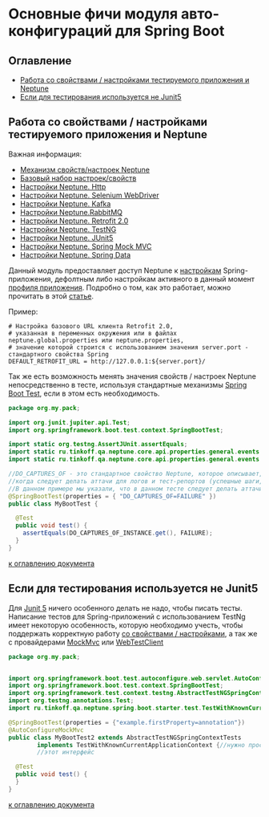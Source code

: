 # Основные фичи модуля авто-конфигураций для Spring Boot 

## Оглавление

- [Работа со свойствами / настройками тестируемого приложения и Neptune](#Работа-со-свойствами--настройками-тестируемого-приложения-и-neptune)
- [Если для тестирования используется не Junit5](#Если-для-тестирования-используется-не-junit5)

## Работа со свойствами / настройками тестируемого приложения и Neptune

Важная информация:

- [Механизм свойств/настроек Neptune](./../../../core.api/doc/rus/SETTINGS.MD)
- [Базовый набор настроек/свойств](./../../../core.api/doc/rus/SETTINGS.MD#Основной-набор-настроексвойств)
- [Настройки Neptune. Http](./../../../http.api/doc/rus/SETTINGS.MD)
- [Настройки Neptune. Selenium WebDriver](./../../../selenium/doc/rus/SETTINGS.MD)
- [Настройки Neptune. Kafka](./../../../kafka/doc/rus/SETTINGS.MD)
- [Настройки Neptune.RabbitMQ](./../../../rabbit.mq/doc/rus/SETTINGS.MD)
- [Настройки Neptune. Retrofit 2.0](./../../../retrofit2/doc/rus/SETTINGS.MD)
- [Настройки Neptune. TestNG](./../../../testng.integration/doc/rus/README.MD#Настройки)
- [Настройки Neptune. JUnit5](./../../../jupiter.integration/doc/rus/README.MD#Настройки)
- [Настройки Neptune. Spring Mock MVC](./../../../spring.mock.mvc/doc/rus/SETTINGS.MD)
- [Настройки Neptune. Spring Data](./../../../spring.data/doc/rus/README.MD#Настройки)


Данный модуль предоставляет доступ Neptune к [настройкам](https://docs.spring.io/spring-boot/docs/current/reference/html/features.html#features.external-config) Spring-приложения,
дефолтным либо настройкам активного в данный момент [профиля приложения](https://docs.spring.io/spring-boot/docs/current/reference/html/features.html#features.profiles). 
Подробно о том, как это работает, можно прочитать в этой [статье](./../../../core.api/doc/rus/SETTINGS.MD#Повторное-использование-настроек).

Пример: 

```properties
# Настройка базового URL клиента Retrofit 2.0, 
# указанная в переменных окружения или в файлах neptune.global.properties или neptune.properties,
# значение которой строится с использованием значения server.port - стандартного свойства Spring
DEFAULT_RETROFIT_URL = http://127.0.0.1:${server.port}/
```

Так же есть возможность менять значения свойств / настроек Neptune непосредственно в тесте, используя 
стандартные механизмы [Spring Boot Test](https://spring.io/guides/gs/testing-web/), если в этом есть необходимость.

```java
package org.my.pack;

import org.junit.jupiter.api.Test;
import org.springframework.boot.test.context.SpringBootTest;

import static org.testng.AssertJUnit.assertEquals;
import static ru.tinkoff.qa.neptune.core.api.properties.general.events.CapturedEvents.FAILURE;
import static ru.tinkoff.qa.neptune.core.api.properties.general.events.DoCapturesOf.DO_CAPTURES_OF_INSTANCE;

//DO_CAPTURES_OF - это стандартное свойство Neptune, которое описывает,
//когда следует делать аттачи для логов и тест-репортов (успешные шаги, неуспешные, или во всех случаях).
//В данном примере мы указали, что в данном тесте следует делать аттачи для неуспешных шагов
@SpringBootTest(properties = { "DO_CAPTURES_OF=FAILURE" })
public class MyBootTest {

  @Test
  public void test() {
    assertEquals(DO_CAPTURES_OF_INSTANCE.get(), FAILURE);
  }
}
```

[к оглавлению документа](#Оглавление)

## Если для тестирования используется не Junit5

Для [Junit 5](https://junit.org/junit5/docs/current/user-guide/) ничего особенного делать не надо, 
чтобы писать тесты. Написание тестов для Spring-приложений с использованием TestNg имеет некоторую 
особенность, которую необходимо учесть, чтобы поддержать корректную работу [со свойствами / настройками](#Работа-со-свойствами--настройками-тестируемого-приложения-и-Neptune),
а так же с провайдерами [MockMvc](#MockMvc) или [WebTestClient](#WebTestClient)

```java
package org.my.pack;


import org.springframework.boot.test.autoconfigure.web.servlet.AutoConfigureMockMvc;
import org.springframework.boot.test.context.SpringBootTest;
import org.springframework.test.context.testng.AbstractTestNGSpringContextTests;
import org.testng.annotations.Test;
import ru.tinkoff.qa.neptune.spring.boot.starter.test.TestWithKnownCurrentApplicationContext;

@SpringBootTest(properties = {"example.firstProperty=annotation"})
@AutoConfigureMockMvc
public class MyBootTest2 extends AbstractTestNGSpringContextTests
        implements TestWithKnownCurrentApplicationContext {//нужно просто имплементить
        //этот интерфейс

  @Test
  public void test() {
  }
}
```

[к оглавлению документа](#Оглавление)
